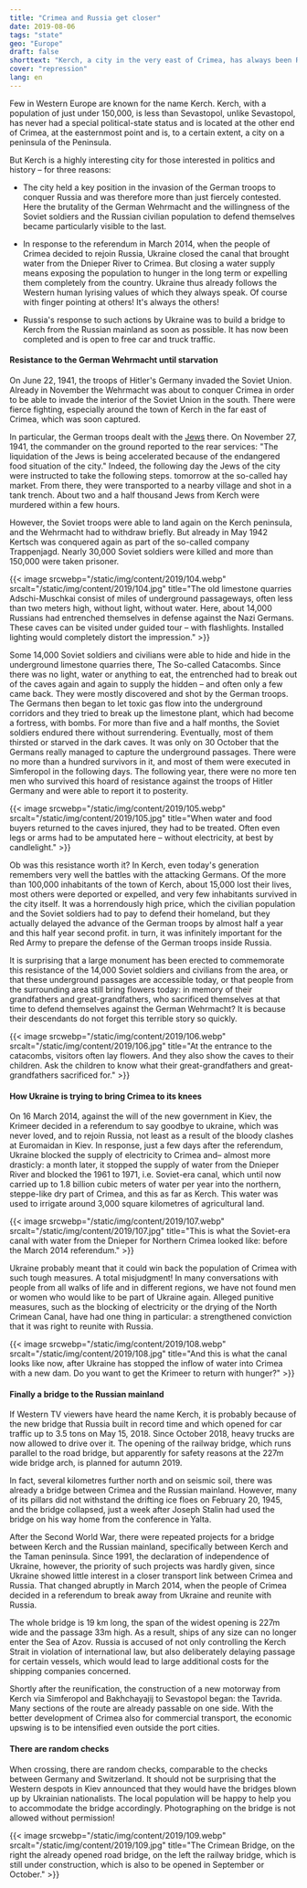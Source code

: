 ```yaml
---
title: "Crimea and Russia get closer"
date: 2019-08-06
tags: "state"
geo: "Europe"
draft: false
shorttext: "Kerch, a city in the very east of Crimea, has always been Russia-oriented. A new bridge brings additional opportunities."
cover: "repression"
lang: en
---
```


Few in Western Europe are known for the name Kerch. Kerch, with a population of just under 150,000, is less than Sevastopol, unlike Sevastopol, has never had a special political-state status and is located at the other end of Crimea, at the easternmost point and is, to a certain extent, a city on a peninsula of the Peninsula.

But Kerch is a highly interesting city for those interested in politics and history – for three reasons:

  - The city held a key position in the invasion of the German troops to conquer Russia and was therefore more than just fiercely contested. Here the brutality of the German Wehrmacht and the willingness of the Soviet soldiers and the Russian civilian population to defend themselves became particularly visible to the last.

  - In response to the referendum in March 2014, when the people of Crimea decided to rejoin Russia, Ukraine closed the canal that brought water from the Dnieper River to Crimea. But closing a water supply means exposing the population to hunger in the long term or expelling them completely from the country. Ukraine thus already follows the Western human lyrising values of which they always speak. Of course with finger pointing at others! It's always the others!

  - Russia's response to such actions by Ukraine was to build a bridge to Kerch from the Russian mainland as soon as possible. It has now been completed and is open to free car and truck traffic.

#### Resistance to the German Wehrmacht until starvation

On June 22, 1941, the troops of Hitler's Germany invaded the Soviet Union. Already in November the Wehrmacht was about to conquer Crimea in order to be able to invade the interior of the Soviet Union in the south. There were fierce fighting, especially around the town of Kerch in the far east of Crimea, which was soon captured.

In particular, the German troops dealt with the [Jews](https://www.yadvashem.org/untoldstories/database/index.asp?cid=676 "Kerch, Kerch County, Crimean ASSR District, Russia") there. On November 27, 1941, the commander on the ground reported to the rear services: "The liquidation of the Jews is being accelerated because of the endangered food situation of the city." Indeed, the following day the Jews of the city were instructed to take the following steps. tomorrow at the so-called hay market. From there, they were transported to a nearby village and shot in a tank trench. About two and a half thousand Jews from Kerch were murdered within a few hours.

However, the Soviet troops were able to land again on the Kerch peninsula, and the Wehrmacht had to withdraw briefly. But already in May 1942 Kertsch was conquered again as part of the so-called company Trappenjagd. Nearly 30,000 Soviet soldiers were killed and more than 150,000 were taken prisoner.

{{< image srcwebp="/static/img/content/2019/104.webp" srcalt="/static/img/content/2019/104.jpg" title="The old limestone quarries Adschi-Muschkai consist of miles of underground passageways, often less than two meters high, without light, without water. Here, about 14,000 Russians had entrenched themselves in defense against the Nazi Germans. These caves can be visited under guided tour – with flashlights. Installed lighting would completely distort the impression." >}}

Some 14,000 Soviet soldiers and civilians were able to hide and hide in the underground limestone quarries there, The So-called Catacombs. Since there was no light, water or anything to eat, the entrenched had to break out of the caves again and again to supply the hidden – and often only a few came back. They were mostly discovered and shot by the German troops. The Germans then began to let toxic gas flow into the underground corridors and they tried to break up the limestone plant, which had become a fortress, with bombs. For more than five and a half months, the Soviet soldiers endured there without surrendering. Eventually, most of them thirsted or starved in the dark caves. It was only on 30 October that the Germans really managed to capture the underground passages. There were no more than a hundred survivors in it, and most of them were executed in Simferopol in the following days. The following year, there were no more ten men who survived this hoard of resistance against the troops of Hitler Germany and were able to report it to posterity.

{{< image srcwebp="/static/img/content/2019/105.webp" srcalt="/static/img/content/2019/105.jpg" title="When water and food buyers returned to the caves injured, they had to be treated. Often even legs or arms had to be amputated here – without electricity, at best by candlelight." >}}

Ob was this resistance worth it? In Kerch, even today's generation remembers very well the battles with the attacking Germans. Of the more than 100,000 inhabitants of the town of Kerch, about 15,000 lost their lives, most others were deported or expelled, and very few inhabitants survived in the city itself. It was a horrendously high price, which the civilian population and the Soviet soldiers had to pay to defend their homeland, but they actually delayed the advance of the German troops by almost half a year and this half year second profit. in turn, it was infinitely important for the Red Army to prepare the defense of the German troops inside Russia.

It is surprising that a large monument has been erected to commemorate this resistance of the 14,000 Soviet soldiers and civilians from the area, or that these underground passages are accessible today, or that people from the surrounding area still bring flowers today: in memory of their grandfathers and great-grandfathers, who sacrificed themselves at that time to defend themselves against the German Wehrmacht? It is because their descendants do not forget this terrible story so quickly.

{{< image srcwebp="/static/img/content/2019/106.webp" srcalt="/static/img/content/2019/106.jpg" title="At the entrance to the catacombs, visitors often lay flowers. And they also show the caves to their children. Ask the children to know what their great-grandfathers and great-grandfathers sacrificed for." >}}

#### How Ukraine is trying to bring Crimea to its knees

On 16 March 2014, against the will of the new government in Kiev, the Krimeer decided in a referendum to say goodbye to ukraine, which was never loved, and to rejoin Russia, not least as a result of the bloody clashes at Euromaidan in Kiev. In response, just a few days after the referendum, Ukraine blocked the supply of electricity to Crimea and– almost more drasticly: a month later, it stopped the supply of water from the Dnieper River and blocked the 1961 to 1971, i.e. Soviet-era canal, which until now carried up to 1.8 billion cubic meters of water per year into the northern, steppe-like dry part of Crimea, and this as far as Kerch. This water was used to irrigate around 3,000 square kilometres of agricultural land.

{{< image srcwebp="/static/img/content/2019/107.webp" srcalt="/static/img/content/2019/107.jpg" title="This is what the Soviet-era canal with water from the Dnieper for Northern Crimea looked like: before the March 2014 referendum." >}}

Ukraine probably meant that it could win back the population of Crimea with such tough measures. A total misjudgment! In many conversations with people from all walks of life and in different regions, we have not found men or women who would like to be part of Ukraine again. Alleged punitive measures, such as the blocking of electricity or the drying of the North Crimean Canal, have had one thing in particular: a strengthened conviction that it was right to reunite with Russia.

{{< image srcwebp="/static/img/content/2019/108.webp" srcalt="/static/img/content/2019/108.jpg" title="And this is what the canal looks like now, after Ukraine has stopped the inflow of water into Crimea with a new dam. Do you want to get the Krimeer to return with hunger?" >}}

#### Finally a bridge to the Russian mainland

If Western TV viewers have heard the name Kerch, it is probably because of the new bridge that Russia built in record time and which opened for car traffic up to 3.5 tons on May 15, 2018. Since October 2018, heavy trucks are now allowed to drive over it. The opening of the railway bridge, which runs parallel to the road bridge, but apparently for safety reasons at the 227m wide bridge arch, is planned for autumn 2019.

In fact, several kilometres further north and on seismic soil, there was already a bridge between Crimea and the Russian mainland. However, many of its pillars did not withstand the drifting ice floes on February 20, 1945, and the bridge collapsed, just a week after Joseph Stalin had used the bridge on his way home from the conference in Yalta.

After the Second World War, there were repeated projects for a bridge between Kerch and the Russian mainland, specifically between Kerch and the Taman peninsula. Since 1991, the declaration of independence of Ukraine, however, the priority of such projects was hardly given, since Ukraine showed little interest in a closer transport link between Crimea and Russia. That changed abruptly in March 2014, when the people of Crimea decided in a referendum to break away from Ukraine and reunite with Russia.

The whole bridge is 19 km long, the span of the widest opening is 227m wide and the passage 33m high. As a result, ships of any size can no longer enter the Sea of Azov. Russia is accused of not only controlling the Kerch Strait in violation of international law, but also deliberately delaying passage for certain vessels, which would lead to large additional costs for the shipping companies concerned.

Shortly after the reunification, the construction of a new motorway from Kerch via Simferopol and Bakhchayajij to Sevastopol began: the Tavrida. Many sections of the route are already passable on one side. With the better development of Crimea also for commercial transport, the economic upswing is to be intensified even outside the port cities.

#### There are random checks

When crossing, there are random checks, comparable to the checks between Germany and Switzerland. It should not be surprising that the Western despots in Kiev announced that they would have the bridges blown up by Ukrainian nationalists. The local population will be happy to help you to accommodate the bridge accordingly. Photographing on the bridge is not allowed without permission!

{{< image srcwebp="/static/img/content/2019/109.webp" srcalt="/static/img/content/2019/109.jpg" title="The Crimean Bridge, on the right the already opened road bridge, on the left the railway bridge, which is still under construction, which is also to be opened in September or October." >}}

